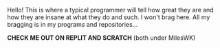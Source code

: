 Hello! This is where a typical programmer will tell how great they are and how they are insane at what they do and such. I won't brag here. All my bragging is in my programs and repositories... 

**CHECK ME OUT ON REPLIT AND SCRATCH** (both under MilesWK)

